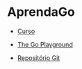 # AprendaGo

- [Curso](https://www.youtube.com/c/AprendaGo)

- [The Go Playground](https://go.dev/play/)

- [Repositório Git](https://github.com/vkorbes/aprendago)